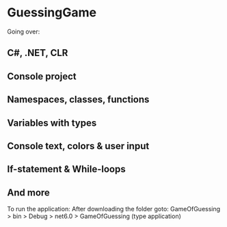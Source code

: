 # GuessingGame
Going over:


## C#, .NET, CLR

## Console project

## Namespaces, classes, functions

## Variables with types

## Console text, colors & user input

## If-statement & While-loops

## And more

To run the application: 
After downloading the folder goto: GameOfGuessing > bin > Debug > net6.0 > GameOfGuessing (type application)
